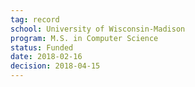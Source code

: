 ```yaml
---
tag: record
school: University of Wisconsin-Madison
program: M.S. in Computer Science
status: Funded
date: 2018-02-16
decision: 2018-04-15
---
```


